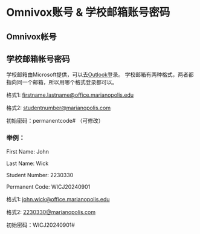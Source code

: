 # Omnivox账号 & 学校邮箱账号密码
  
  
## Omnivox帐号
  
  
## 学校邮箱帐号密码
学校邮箱由Microsoft提供，可以去[Outlook](https://outlook.live.com/owa/)登录。
学校邮箱有两种格式，两者都指向同一个邮箱，所以用哪个格式登录都可以。
  
格式1: firstname.lastname@office.marianopolis.edu
  
格式2: studentnumber@marianopolis.com
  
初始密码：permanentcode# （可修改）

### 举例：
First Name: John
  
Last Name: Wick
  
Student Number: 2230330
  
Permanent Code: WICJ20240901
  
格式1: john.wick@office.marianopolis.edu
  
格式2: 2230330@marianopolis.com
  
初始密码：WICJ20240901#
